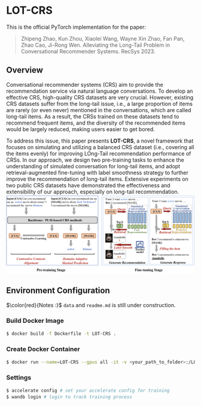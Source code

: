 # LOT-CRS




This is the official PyTorch implementation for the paper:
> Zhipeng Zhao, Kun Zhou, Xiaolei Wang, Wayne Xin Zhao, Fan Pan, Zhao Cao, Ji-Rong Wen. Alleviating the Long-Tail Problem in Conversational Recommender Systems. RecSys 2023.

## Overview
Conversational recommender systems (CRS) aim to provide the recommendation service via natural language conversations. To
develop an effective CRS, high-quality CRS datasets are very crucial. However, existing CRS datasets suffer from the long-tail issue, i.e.,
a large proportion of items are rarely (or even never) mentioned in the conversations, which are called long-tail items. As a result,
the CRSs trained on these datasets tend to recommend frequent items, and the diversity of the recommended items would be largely
reduced, making users easier to get bored.

To address this issue, this paper presents **LOT-CRS**, a novel framework that focuses on simulating and utilizing a balanced CRS
dataset (i.e., covering all the items evenly) for improving LOng-Tail recommendation performance of CRSs. In our approach, we design
two pre-training tasks to enhance the understanding of simulated conversation for long-tail items, and adopt retrieval-augmented
fine-tuning with label smoothness strategy to further improve the recommendation of long-tail items. Extensive experiments on two
public CRS datasets have demonstrated the effectiveness and extensibility of our approach, especially on long-tail recommendation.
![model](./asset/model.png)

## Environment Configuration

$\color{red}{Notes :}$ `data` and `readme.md` is still under construction.

### Build Docker Image
```bash
$ docker build -f Dockerfile -t LOT-CRS .
```
### Create Docker Container
```bash
$ docker run --name=LOT-CRS --gpus all -it -v <your_path_to_folder>:/LOT-CRS LOT-CRS:latest
```

### Settings
```bash
$ accelerate config # set your accelerate config for training
$ wandb login # login to track training process
```
